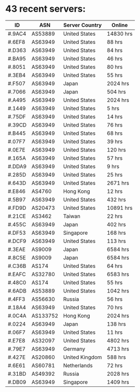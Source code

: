 # 43 recent servers:

| ID | ASN | Server Country | Online |
| ------ | ------ | ------ | ------ |
| #.9AC4 | AS53889 | United States | 14830 hrs |
| #.6EF8 | AS63949 | United States | 88 hrs |
| #.D363 | AS63949 | United States | 84 hrs |
| #.BA95 | AS63949 | United States | 46 hrs |
| #.8051 | AS63949 | United States | 80 hrs |
| #.3EB4 | AS63949 | United States | 55 hrs |
| #.F507 | AS63949 | Japan | 2024 hrs |
| #.7066 | AS63949 | Japan | 504 hrs |
| #.A495 | AS63949 | United States | 2024 hrs |
| #.1449 | AS63949 | United States | 5 hrs |
| #.75DF | AS63949 | United States | 14 hrs |
| #.39CD | AS63949 | United States | 76 hrs |
| #.B445 | AS63949 | United States | 68 hrs |
| #.07F7 | AS63949 | United States | 39 hrs |
| #.0E7E | AS63949 | United States | 120 hrs |
| #.165A | AS63949 | United States | 57 hrs |
| #.DDA9 | AS63949 | United States | 9 hrs |
| #.285D | AS63949 | United States | 25 hrs |
| #.643D | AS63949 | United States | 2671 hrs |
| #.E846 | AS4760 | Hong Kong | 12 hrs |
| #.5B97 | AS63949 | United States | 432 hrs |
| #.FD9D | AS20473 | United States | 10891 hrs |
| #.21CE | AS3462 | Taiwan | 22 hrs |
| #.455C | AS63949 | Japan | 402 hrs |
| #.DF53 | AS63949 | Singapore | 168 hrs |
| #.DCF9 | AS63949 | United States | 113 hrs |
| #.3EAE | AS9009 | Japan | 6584 hrs |
| #.8C5E | AS9009 | Japan | 6584 hrs |
| #.C36B | AS174 | United States | 64 hrs |
| #.EAFC | AS32780 | United States | 6583 hrs |
| #.48C0 | AS174 | United States | 55 hrs |
| #.6ADB | AS53889 | United States | 1042 hrs |
| #.4FF3 | AS56630 | Russia | 56 hrs |
| #.18A4 | AS63949 | United States | 70 hrs |
| #.0C4A | AS133752 | Hong Kong | 2024 hrs |
| #.0224 | AS63949 | Japan | 138 hrs |
| #.06F7 | AS63949 | United States | 11 hrs |
| #.E7E8 | AS32097 | United States | 4802 hrs |
| #.79E7 | AS63949 | Germany | 4713 hrs |
| #.427E | AS20860 | United Kingdom | 588 hrs |
| #.6E61 | AS60781 | Netherlands | 72 hrs |
| #.31BD | AS49392 | Russia | 2028 hrs |
| #.DB09 | AS63949 | Singapore | 1409 hrs |


